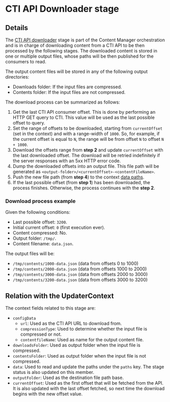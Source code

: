 # CTI API Downloader stage

## Details

The [CTI API downloader](../../src/components/CtiApiDownloader.hpp) stage is part of the Content Manager orchestration and is in charge of downloading content from a CTI API to be then processed by the following stages. The downloaded content is stored in one or multiple output files, whose paths will be then published for the consumers to read.

The output content files will be stored in any of the following output directories:
- Downloads folder: If the input files are compressed.
- Contents folder: If the input files are not compressed.

The download process can be summarized as follows:
1. Get the last CTI API consumer offset. This is done by performing an HTTP GET query to CTI. This value will be used as the last possible offset to query.
2. Set the range of offsets to be downloaded, starting from `currentOffset` (set in the context) and with a range-width of `1000`. So, for example, if the current offset is equal to `N`, the range will be from offset `N` to offset `N + 1000`. 
3. Download the offsets range from **step 2** and update `currentOffset` with the last downloaded offset. The download will be retried indefinitely if the server responses with an 5xx HTTP error code.
4. Dump the downloaded offsets into an output file. This file path will be generated as `<output-folder>/<currentOffset>-<contentFileName>`.
5. Push the new file path (from **step 4**) to the context [data paths](../../src/components/updaterContext.hpp).
6. If the last possible offset (from **step 1**) has been downloaded, the process finishes. Otherwise, the process continues with the **step 2**.

### Download process example

Given the following conditions:
- Last possible offset: `3200`.
- Initial current offset: `0` (first execution ever). 
- Content compressed: No.
- Output folder: `/tmp/`.
- Content filename: `data.json`.

The output files will be:
- `/tmp/contents/1000-data.json` (data from offsets 0 to 1000)
- `/tmp/contents/2000-data.json` (data from offsets 1000 to 2000)
- `/tmp/contents/3000-data.json` (data from offsets 2000 to 3000)
- `/tmp/contents/3200-data.json` (data from offsets 3000 to 3200)

## Relation with the UpdaterContext

The context fields related to this stage are:

- `configData`
  + `url`: Used as the CTI API URL to download from.
  + `compressionType`: Used to determine whether the input file is compressed or not.
  + `contentfileName`: Used as name for the output content file.
- `downloadsFolder`: Used as output folder when the input file is compressed.
- `contentsFolder`: Used as output folder when the input file is not compressed.
- `data`: Used to read and update the paths under the `paths` key. The stage status is also updated on this member.
- `outputFolder`: Used as the destination file path base.
- `currentOffset`: Used as the first offset that will be fetched from the API. It is also updated with the last offset fetched, so next time the download begins with the new offset value.

